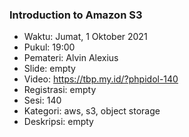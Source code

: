 ### Introduction to Amazon S3

- Waktu: Jumat, 1 Oktober 2021
- Pukul: 19:00
- Pemateri: Alvin Alexius
- Slide: empty
- Video: https://tbp.my.id/?phpidol-140
- Registrasi: empty
- Sesi: 140
- Kategori: aws, s3, object storage
- Deskripsi: empty
